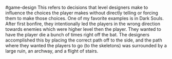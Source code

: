 #game-design 
This refers to decisions that level designers make to influence the choices the player makes without directly telling or forcing them to make those choices. One of my favorite examples is in Dark Souls. After first bonfire, they intentionally led the players in the wrong direction towards enemies which were higher level then the player. They wanted to have the player die a bunch of times right off the bat. The designers accomplished this by placing the correct path off to the side, and the path where they wanted the players to go (to the skeletons) was surrounded by a large ruin, an archway, and a flight of stairs.